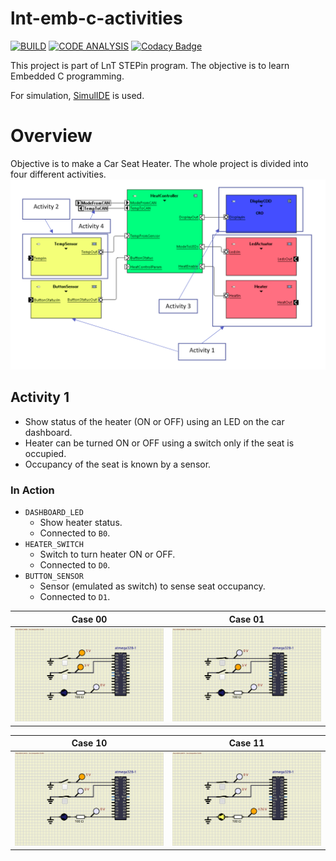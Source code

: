 # lnt-emb-c-activities

[![BUILD](https://github.com/riuandg5/lnt-emb-c-activities/actions/workflows/build.yml/badge.svg)](https://github.com/riuandg5/lnt-emb-c-activities/actions/workflows/build.yml)
[![CODE ANALYSIS](https://github.com/riuandg5/lnt-emb-c-activities/actions/workflows/code-analysis.yml/badge.svg)](https://github.com/riuandg5/lnt-emb-c-activities/actions/workflows/code-analysis.yml)
[![Codacy Badge](https://api.codacy.com/project/badge/Grade/6f8a0d749ffa446881a510edcef9d951)](https://app.codacy.com/gh/riuandg5/lnt-emb-c-activities?utm_source=github.com&utm_medium=referral&utm_content=riuandg5/lnt-emb-c-activities&utm_campaign=Badge_Grade_Settings)

This project is part of LnT STEPin program. The objective is to learn Embedded C programming.

For simulation, [SimulIDE](https://www.simulide.com/p/home.html) is used.

# Overview
Objective is to make a Car Seat Heater. The whole project is divided into four different activities.
![overview](images/overview.png)

## Activity 1
* Show status of the heater (ON or OFF) using an LED on the car dashboard.
* Heater can be turned ON or OFF using a switch only if the seat is occupied.
* Occupancy of the seat is known by a sensor.


### In Action
* `DASHBOARD_LED`
    * Show heater status.
    * Connected to `B0`.
* `HEATER_SWITCH`
    * Switch to turn heater ON or OFF.
    * Connected to `D0`.
* `BUTTON_SENSOR`
    * Sensor (emulated as switch) to sense seat occupancy.
    * Connected to `D1`.

| Case 00                            | Case 01                            |
|------------------------------------|------------------------------------|
| ![case 00](images/activity1_1.png) | ![case 01](images/activity1_2.png) |

| Case 10                            | Case 11                            |
|------------------------------------|------------------------------------|
| ![case 10](images/activity1_3.png) | ![case 11](images/activity1_4.png) |